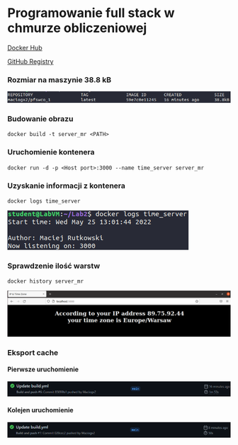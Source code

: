 # Programowanie full stack w chmurze obliczeniowej

[Docker Hub](https://hub.docker.com/repository/docker/maciogx2/pfswco_1)

[GitHub Registry](https://ghcr.io/maciogx2/pfswco_1)


### Rozmiar na maszynie 38.8 kB
![size](size.png)

### Budowanie obrazu

    docker build -t server_mr <PATH>
### Uruchomienie kontenera

    docker run -d -p <Host port>:3000 --name time_server server_mr
### Uzyskanie informacji z kontenera

    docker logs time_server 
![time_server_log](time_server_log.png)

### Sprawdzenie ilość warstw

    docker history server_mr
![time_server](time_server.png)

### Eksport cache

#### Pierwsze uruchomienie
![first](first.png)
#### Kolejen uruchomienie
![next](next.png)
